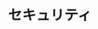 ---
title: セキュリティ
description: Security information
weight: 5
featured_image: "https://assets.aboutamazon.com/dims4/default/99cf0c0/2147483647/strip/true/crop/2000x1126+0+104/resize/1320x743!/format/webp/quality/90/?url=https%3A%2F%2Famazon-blogs-brightspot.s3.amazonaws.com%2F66%2F54%2Fc8bf6d904123989491bf543678eb%2Fadobestock-139082292.jpeg"
---